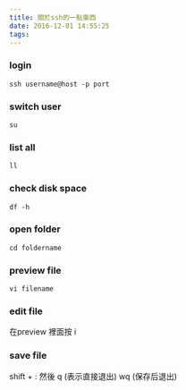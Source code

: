 ```yaml
---
title: 關於ssh的一點東西
date: 2016-12-01 14:55:25
tags:
---
```

### login	
 	ssh username@host -p port  

### switch user
	su


### list all 
	ll


### check disk space
	df -h 

### open folder 
	cd foldername 

### preview file 
	vi filename 

### edit file 
在preview 裡面按 i 

### save file 
shift + :  然後 
q (表示直接退出)
wq (保存后退出)

